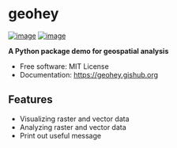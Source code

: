 # geohey

[![image](https://img.shields.io/pypi/v/geohey.svg)](https://pypi.python.org/pypi/geohey)
[![image](https://img.shields.io/conda/vn/conda-forge/geohey.svg)](https://anaconda.org/conda-forge/geohey)

**A Python package demo for geospatial analysis**

-   Free software: MIT License
-   Documentation: https://geohey.gishub.org

## Features

-   Visualizing raster and vector data
-   Analyzing raster and vector data
-   Print out useful message
